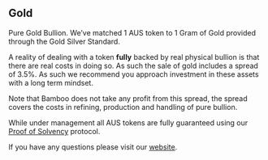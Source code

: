 ## Gold

Pure Gold Bullion. We’ve matched 1 AUS token to 1 Gram of Gold provided through the Gold Silver Standard.

A reality of dealing with a token **fully** backed by real physical bullion is that there are real costs in doing so. As such the sale of gold includes a spread of 3.5%. As such we recommend you approach investment in these assets with a long term mindset.

Note that Bamboo does not take any profit from this spread, the spread covers the costs in refining, production and handling of pure bullion.

While under management all AUS tokens are fully guaranteed using our [Proof of Solvency](https://www.getbamboo.io/solvency-protocol/) protocol.

If you have any questions please visit our [website](https://www.getbamboo.io).
